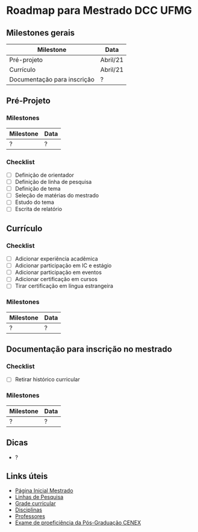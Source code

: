 # Roadmap para Mestrado DCC UFMG

## Milestones gerais

| Milestone                   | Data     |
| --------------------------- | -------- |
| Pré-projeto                 | Abril/21 |
| Currículo                   | Abril/21 |
| Documentação para inscrição | ?        |

## Pré-Projeto

### Milestones

| Milestone | Data |
| --------- | ---- |
| ?         | ?    |

### Checklist

- [ ] Definição de orientador
- [ ] Definição de linha de pesquisa
- [ ] Definição de tema
- [ ] Seleção de matérias do mestrado
- [ ] Estudo do tema
- [ ] Escrita de relatório

## Currículo

### Checklist

- [ ] Adicionar experiência acadêmica
- [ ] Adicionar participação em IC e estágio
- [ ] Adicionar participação em eventos
- [ ] Adicionar certificação em cursos
- [ ] Tirar certificação em língua estrangeira

### Milestones

| Milestone | Data |
| --------- | ---- |
| ?         | ?    |

## Documentação para inscrição no mestrado

### Checklist

- [ ] Retirar histórico curricular

### Milestones

| Milestone | Data |
| --------- | ---- |
| ?         | ?    |

## Dicas

* ?

## Links úteis

* [Página Inicial Mestrado](http://ppgcc.dcc.ufmg.br/mestrado/)
* [Linhas de Pesquisa](http://ppgcc.dcc.ufmg.br/linhas-de-pesquisa/)
* [Grade curricular](ppgcc.dcc.ufmg.br/grade-curricular/)
* [Disciplinas](http://ppgcc.dcc.ufmg.br/disciplinas/)
* [Professores](http://ppgcc.dcc.ufmg.br/docentes/)
* [Exame de proeficiência da Pós-Graduação CENEX](https://cenex.letras.ufmg.br/exames-de-proficiencia/pos-graduacao)
